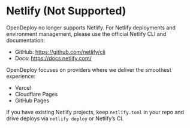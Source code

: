 # Netlify (Not Supported)

OpenDeploy no longer supports Netlify. For Netlify deployments and environment management, please use the official Netlify CLI and documentation:

- GitHub: https://github.com/netlify/cli
- Docs: https://docs.netlify.com/

OpenDeploy focuses on providers where we deliver the smoothest experience:

- Vercel
- Cloudflare Pages
- GitHub Pages

If you have existing Netlify projects, keep `netlify.toml` in your repo and drive deploys via `netlify deploy` or Netlify’s CI.
